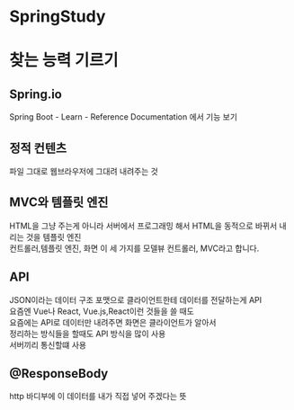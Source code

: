 # SpringStudy

# 찾는 능력 기르기

## Spring.io

Spring Boot - Learn - Reference Documentation 에서 기능 보기


## 정적 컨텐츠
파일 그대로 웹브라우저에 그대려 내려주는 것

## MVC와 템플릿 엔진
HTML을 그냥 주는게 아니라 서버에서 프로그래밍 해서 HTML을 동적으로 바뀌서 내리는 것을 템플릿 엔진</br>
컨트롤러,템플릿 엔진, 화면 이 세 가지를 모델뷰 컨트롤러, MVC라고 합니다.

## API
JSON이라는 데이터 구조 포맷으로 클라이언트한테 데이터를 전달하는게 API </br>
요즘엔 Vue나 React, Vue.js,React이런 것들을 쓸 때도 </br>
요즘에는 API로 데이터만 내려주면 화면은 클라이언트가 알아서 </br>
정리하는 방식들을 할때도 API 방식을 많이 사용</br>
서버끼리 통신할떄 사용

## @ResponseBody 
http 바디부에 이 데이터를 내가 직접 넣어 주겠다는 뜻